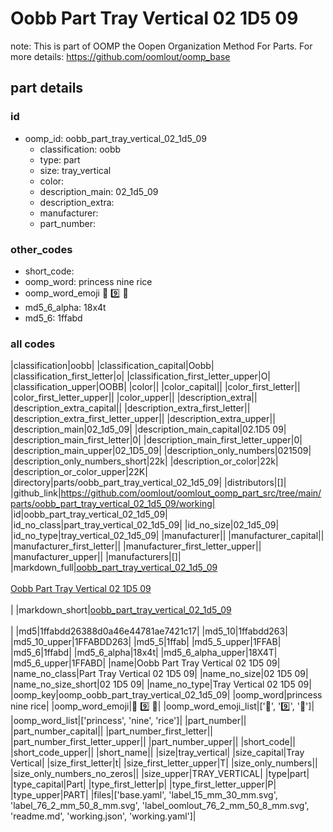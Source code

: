 # Oobb Part Tray Vertical 02 1D5 09  

note: This is part of OOMP the Oopen Organization Method For Parts. For more details: https://github.com/oomlout/oomp_base

##  part details





### id
* oomp_id: oobb_part_tray_vertical_02_1d5_09
  * classification: oobb
  * type: part
  * size: tray_vertical
  * color: 
  * description_main: 02_1d5_09
  * description_extra: 
  * manufacturer: 
  * part_number: 

### other_codes
* short_code: 
* oomp_word: princess nine rice
* oomp_word_emoji :princess: :nine: :rice:
* md5_6_alpha: 18x4t
* md5_6: 1ffabd

### all codes 
|classification|oobb|
|classification_capital|Oobb|
|classification_first_letter|o|
|classification_first_letter_upper|O|
|classification_upper|OOBB|
|color||
|color_capital||
|color_first_letter||
|color_first_letter_upper||
|color_upper||
|description_extra||
|description_extra_capital||
|description_extra_first_letter||
|description_extra_first_letter_upper||
|description_extra_upper||
|description_main|02_1d5_09|
|description_main_capital|02.1D5 09|
|description_main_first_letter|0|
|description_main_first_letter_upper|0|
|description_main_upper|02_1D5_09|
|description_only_numbers|021509|
|description_only_numbers_short|22k|
|description_or_color|22k|
|description_or_color_upper|22K|
|directory|parts/oobb_part_tray_vertical_02_1d5_09|
|distributors|[]|
|github_link|https://github.com/oomlout/oomlout_oomp_part_src/tree/main/parts/oobb_part_tray_vertical_02_1d5_09/working|
|id|oobb_part_tray_vertical_02_1d5_09|
|id_no_class|part_tray_vertical_02_1d5_09|
|id_no_size|02_1d5_09|
|id_no_type|tray_vertical_02_1d5_09|
|manufacturer||
|manufacturer_capital||
|manufacturer_first_letter||
|manufacturer_first_letter_upper||
|manufacturer_upper||
|manufacturers|[]|
|markdown_full|[oobb_part_tray_vertical_02_1d5_09](https://github.com/oomlout/oomlout_oomp_part_src/tree/main/parts/oobb_part_tray_vertical_02_1d5_09/working)<br>[](https://github.com/oomlout/oomlout_oomp_part_src/tree/main/parts/oobb_part_tray_vertical_02_1d5_09/working)<br>[Oobb Part Tray Vertical 02 1D5 09](https://github.com/oomlout/oomlout_oomp_part_src/tree/main/parts/oobb_part_tray_vertical_02_1d5_09/working)<br><br>|
|markdown_short|[oobb_part_tray_vertical_02_1d5_09](https://github.com/oomlout/oomlout_oomp_part_src/tree/main/parts/oobb_part_tray_vertical_02_1d5_09/working)<br><br>|
|md5|1ffabdd26388d0a46e44781ae7421c17|
|md5_10|1ffabdd263|
|md5_10_upper|1FFABDD263|
|md5_5|1ffab|
|md5_5_upper|1FFAB|
|md5_6|1ffabd|
|md5_6_alpha|18x4t|
|md5_6_alpha_upper|18X4T|
|md5_6_upper|1FFABD|
|name|Oobb Part Tray Vertical 02 1D5 09|
|name_no_class|Part Tray Vertical 02 1D5 09|
|name_no_size|02 1D5 09|
|name_no_size_short|02 1D5 09|
|name_no_type|Tray Vertical 02 1D5 09|
|oomp_key|oomp_oobb_part_tray_vertical_02_1d5_09|
|oomp_word|princess nine rice|
|oomp_word_emoji|:princess: :nine: :rice:|
|oomp_word_emoji_list|[':princess:', ':nine:', ':rice:']|
|oomp_word_list|['princess', 'nine', 'rice']|
|part_number||
|part_number_capital||
|part_number_first_letter||
|part_number_first_letter_upper||
|part_number_upper||
|short_code||
|short_code_upper||
|short_name||
|size|tray_vertical|
|size_capital|Tray Vertical|
|size_first_letter|t|
|size_first_letter_upper|T|
|size_only_numbers||
|size_only_numbers_no_zeros||
|size_upper|TRAY_VERTICAL|
|type|part|
|type_capital|Part|
|type_first_letter|p|
|type_first_letter_upper|P|
|type_upper|PART|
|files|['base.yaml', 'label_15_mm_30_mm.svg', 'label_76_2_mm_50_8_mm.svg', 'label_oomlout_76_2_mm_50_8_mm.svg', 'readme.md', 'working.json', 'working.yaml']|
